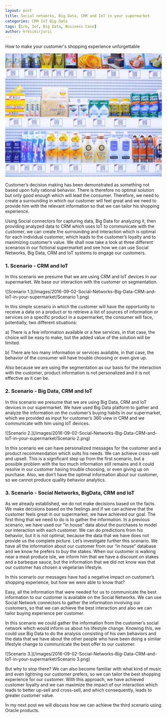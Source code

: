```yaml
---
layout: post
title: Social networks, Big Data, CRM and IoT in your supermarket
categories: CRM IoT Big Data
tags: [Crm, IoT, Big Data, Business Case]
author: kresimirjuric
---
```


How to make your customer's shopping experience unforgettable

![Cover](/images/2016-09-02-Social-Networks-Big-Data-CRM-and-IoT-in-your-supermarket/Cover.png)

Customer’s decision making has been demonstrated as something not based upon fully rational behavior. There is therefore no optimal solution but only good enough which will lead the consumer. Therefore, we need to create a surrounding in which our customer will feel great and we need to provide him with the relevant information so that we can tailor his shopping experience.

Using Social connectors for capturing data, Big Data for analyzing it, then providing analyzed data to CRM which uses IoT to communicate with the customer, we can create the surrounding and interaction which is optimal for each individual customer, which leads to the customer’s loyalty and to maximizing customer’s value.
We shall now take a look at three different scenarios in our fictional supermarket and see how we can use Social Networks, Big Data, CRM and IoT systems to engage our customers.

### 1. Scenario - CRM and IoT ###

In this scenario we presume that we are using CRM and IoT devices in our supermarket. We base our interaction with the customer on segmentation.

![Scenario 1.](/images/2016-09-02-Social-Networks-Big-Data-CRM-and-IoT-in-your-supermarket/Scenario 1.png)

In this simple scenario in which the customer will have the opportunity to receive a data on a product or to retrieve a list of sources of information or services on a specific product in a supermarket, the consumer will face, potentially, two different situations:

a)	   There is a few information available or a few services, in that case, the choice will be easy to make, but the added value of the solution will be limited.

b)	   There are too many information or services available, in that case, the behavior of the consumer will have trouble choosing or even give up.

Also because we are using the segmentation as our basis for the interaction with the customer, product information is not personalized and it is not effective as it can be.


### 2. Scenario - Big Data, CRM and IoT ###

In this scenario we presume that we are using Big Data, CRM and IoT devices in our supermarket. We have used Big Data platform to gather and analyze the information on the customer’s buying habits in our supermarket, which we provided as input for customer’s 360 view in CRM and we communicate with him using IoT devices.

![Scenario 2.](/images/2016-09-02-Social-Networks-Big-Data-CRM-and-IoT-in-your-supermarket/Scenario 2.png)


In this scenario we can have personalized messages for the customer and a product recommendation which suits his needs. We can achieve cross-sell and upsell.
This is a significant step up from the first scenario, but a possible problem with the too much information still remains and it could resolve in our customer having trouble choosing, or even giving up on purchase. Also, we don’t have the optimal information about our customer, so we cannot produce quality behavior analytics.


### 3. Scenario - Social Networks, BigData, CRM and IoT ###


As we already established, we do not make decisions based on the facts. We make decisions based on the feelings and if we can achieve that the customer feels great in our supermarket, we have achieved our goal.
The first thing that we need to do is to gather the information. In a previous scenario, we have used our “in house” data about the purchases to model our interaction with each customer.
We can do predictions from his behavior, but it is not optimal, because the data that we have does not provide us the complete picture.
Let’s investigate further this scenario. We have all the information about our customer from our “in house” database and we know he prefers to buy the stakes. When our customer is walking near a meat produce isle, we inform him that we have a discount on stakes and a barbeque sauce, but the information that we did not know was that our customer has chosen a vegetarian lifestyle.

In this scenario our messages have had a negative impact on customer’s shopping experience, but how we were able to know that?

Easy, all the information that were needed for us to communicate the best information to our customer is available on the Social Networks. We can use Social Network connectors to gather the information involving our customers, so that we can achieve the best interaction and also we can tailor buying experience per customer.

In this scenario we could gather the information from the customer’s social network which would inform us about his lifestyle change. Knowing this, we could use Big Data to do the analysis consisting of his own behaviors and the data that we have about the other people who have been doing a similar lifestyle change to communicate the best offer to our customer.

![Scenario 3.](/images/2016-09-02-Social-Networks-Big-Data-CRM-and-IoT-in-your-supermarket/Scenario 3.png)

But why to stop there? We can also become familiar with what kind of music and even lightning our customer prefers, so we can tailor the best shopping experience for our customer.
With this approach, we have achieved customer loyalty and we can maximize the impact of our interaction which leads to better up-sell and cross-sell, and which consequently, leads to greater customer value.


In my next post we will discuss how we can achieve the third scenario using Oracle products.
